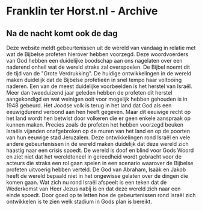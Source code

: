 # Franklin ter Horst.nl - Archive

## Na de nacht komt ook de dag

Deze website meldt gebeurtenissen uit de wereld van vandaag in relatie met wat de Bijbelse profeten hierover hebben voorzegd.
Deze woordvoerders van God hebben een duidelijke boodschap aan ons nagelaten over een naderend onheil wat de wereld straks zal overspoelen. De Bijbel noemt dit de tijd van de "Grote Verdrukking". De huidige ontwikkelingen in de wereld maken duidelijk dat de Bijbelse profetieën in snel tempo haar voltooïng naderen. Een van de meest duidelijke voorbeelden is het herstel van Israël. Meer dan tweeduizend jaar geleden hebben de profeten dit herstel aangekondigd en wat weinigen ooit voor mogelijk hebben gehouden is in 1948 gebeurd. Het Joodse volk is terug in het land dat God als een eeuwigdurend verbond aan hen heeft gegeven. Maar dit eeuwige recht op het land wordt hen betwist door volkeren die er geen enkele aanspraak op kunnen maken. Precies zoals de profeten het hebben voorzegd beuken Israëls vijanden onafgebroken op de muren van het land en op de poorten van hun eeuwige stad Jeruzalem. Deze ontwikkelingen rond Israël en vele andere gebeurtenissen in de wereld maken duidelijk dat deze wereld zich haastig naar een crisis spoedt. De wereld is doof en blind voor Gods Woord en ziet niet dat het wereldtoneel in gereedheid wordt gebracht voor de acteurs die straks een rol gaan spelen in een scenario waarover de Bijbelse profeten uitvoerig hebben verteld. De God van Abraham, Isaäk en Jakob heeft de wereld bepaald niet in het ongewisse gelaten over de dingen die komen gaan. Wat zich nu rond Israël afspeelt is een teken dat de Wederkomst van Heer Jezus nabij is en dat deze wereld zich naar een einde spoedt. Door goed op te letten hoe de gebeurtenissen rond Israël zich ontwikkelen is te zien welk stadium in Gods plan is bereikt.
